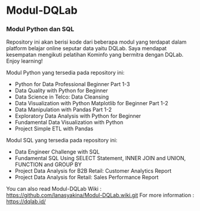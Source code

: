 # Modul-DQLab
### Modul Python dan SQL

Repository ini akan berisi kode dari beberapa modul yang terdapat dalam platform belajar online seputar data yaitu DQLab. Saya mendapat kesempatan mengikuti pelatihan Kominfo yang bermitra dengan DQLab. Enjoy learning!

Modul Python yang tersedia pada repository ini:
* Python for Data Professional Beginner Part 1-3
* Data Quality with Python for Beginner
* Data Science in Telco: Data Cleansing
* Data Visualization with Python Matplotlib for Beginner Part 1-2
* Data Manipulation with Pandas Part 1-2
* Exploratory Data Analysis with Python for Beginner
* Fundamental Data Visualization with Python
* Project Simple ETL with Pandas

Modul SQL yang tersedia pada repository ini:
* Data Engineer Challenge with SQL
* Fundamental SQL Using SELECT Statement, INNER JOIN and UNION, FUNCTION and GROUP BY
* Project Data Analysis for B2B Retail: Customer Analytics Report
* Project Data Analysis for Retail: Sales Performance Report

You can also read Modul-DQLab Wiki : https://github.com/lanasyakina/Modul-DQLab.wiki.git
For more information : https://dqlab.id/
